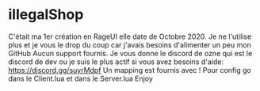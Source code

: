 # illegalShop
C'était ma 1er création en RageUI elle date de Octobre 2020. Je ne l'utilise plus et je vous le drop du coup car j'avais besoins d'alimenter un peu mon GitHub Aucun support fournis.  Je vous donne le discord de ozne qui est le discord de dev ou je suis le plus actif si vous avez besoins d'aide: https://discord.gg/suyrMdpf Un mapping est fournis avec ! Pour config go dans le Client.lua et dans le Server.lua Enjoy
